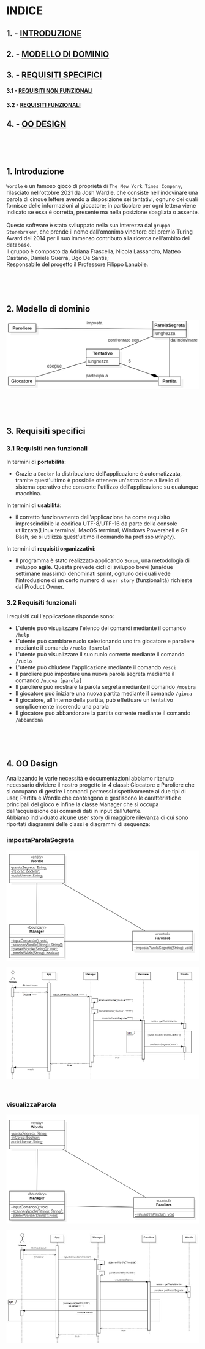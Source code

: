 # INDICE
## 1. - <a href=#intro> INTRODUZIONE</a>
## 2. - <a href=#modd> MODELLO DI DOMINIO</a>
## 3. - <a href=#rspec> REQUISITI SPECIFICI</a>
#### 3.1 - <a href=#rnfunz> REQUISITI NON FUNZIONALI</a>
#### 3.2 - <a href=#rfunz> REQUISITI FUNZIONALI</a>
## 4. - <a href=#ood> OO DESIGN</a>

<br/><br/><br/>

<h2 id="intro"> 1. Introduzione </h2>

`Wordle` è un famoso gioco di proprietà di `The New York Times Company`, rilasciato nell'ottobre 2021 da Josh Wardle, che consiste nell'indovinare una parola di cinque lettere avendo a disposizione sei tentativi, ognuno dei quali fornisce delle informazioni al giocatore; in particolare per ogni lettera viene indicato se essa è corretta, presente ma nella posizione sbagliata o assente.<br/><br/>
Questo software è stato sviluppato nella sua interezza dal `gruppo Stonebraker`, che prende il nome dall'omonimo vincitore del premio Turing Award del 2014 per il suo immenso contributo alla ricerca nell'ambito dei database.<br/>
Il gruppo è composto da Adriana Frascella, Nicola Lassandro, Matteo Castano, Daniele Guerra, Ugo De Santis;<br/>
Responsabile del progetto il Professore Filippo Lanubile.

<br/><br/><br/>

<h2 id="modd"> 2. Modello di dominio </h2>

![Diagramma concettuale](../drawings/ModelloDominio.png)

<br/><br/><br/>

<h2 id="rspec"> 3. Requisiti specifici </h2>
<h3 id="rnfunz"> 3.1 Requisiti non funzionali </h3>

In termini di **portabilità**:
+ Grazie a `Docker` la distribuzione dell'applicazione è automatizzata, tramite quest'ultimo è possibile ottenere un'astrazione a livello di sistema operativo che consente l'utilizzo dell'applicazione su qualunque macchina.<br/>

In termini di **usabilità**:

+ il corretto funzionamento dell'applicazione ha come requisito imprescindibile la codifica UTF-8/UTF-16 da parte della console utilizzata(Linux terminal, MacOS terminal, Windows Powershell e Git Bash, se si utilizza quest'ultimo il comando ha prefisso *winpty*).<br/>

In termini di **requisiti organizzativi**:

+ Il programma è stato realizzato applicando `Scrum`, una metodologia di sviluppo **agile**. Questa prevede cicli di sviluppo brevi (una/due settimane massimo) denominati sprint, ognuno dei quali vede l'introduzione di un certo numero di `user story` (funzionalità) richieste dal Product Owner.<br/>

<h3 id="rfunz"> 3.2 Requisiti funzionali </h3>

I requisiti cui l'applicazione risponde sono:<br/>
+ L'utente può visualizzare l'elenco dei comandi mediante il comando `/help`<br/>
+ L'utente può cambiare ruolo selezionando uno tra giocatore e paroliere mediante il comando `/ruolo [parola]`<br/>
+ L'utente può visualizzare il suo ruolo corrente mediante il comando `/ruolo`<br/>
+ L'utente può chiudere l'applicazione mediante il comando `/esci`<br/>
+ Il paroliere può impostare una nuova parola segreta mediante il comando `/nuova [parola]`<br/>
+ Il paroliere può mostrare la parola segreta mediante il comando `/mostra`<br/>
+ Il giocatore può iniziare una nuova partita mediante il comando `/gioca`<br/>
+ Il giocatore, all'interno della partita, può effettuare un tentativo semplicemente inserendo una parola <br/>
+ Il giocatore può abbandonare la partita corrente mediante il comando `/abbandona`<br/>

<br/><br/><br/>

<h2 id="ood"> 4. OO Design </h2>
Analizzando le varie necessità e documentazioni abbiamo ritenuto necessario dividere il nostro progetto in 4 classi:
Giocatore e Paroliere che si occupano di gestire i comandi permessi rispettivamente ai due tipi di user, Partita e Wordle che contengono e gestiscono le caratteristiche principali del gioco e infine la classe Manager che si occupa dell'acquisizione dei comandi dati in input dall'utente.<br/>
Abbiamo individuato alcune user story di maggiore rilevanza di cui sono riportati diagrammi delle classi e diagrammi di sequenza:

<br/>

<h3>impostaParolaSegreta </h3>

![Classi_imposta](../drawings/DiagrammaClassi_impostaParolaSegreta.png)

![Sequenza_imposta](../drawings/DiagrammaSequenza_impostaParolaSegreta.png)

<br/>

<h3>visualizzaParola </h3>

![Classi_visualizza](../drawings/DiagrammaClassi_visualizzaParola.png)

![Sequenza_visualizza](../drawings/DiagrammaSequenza_visualizzaParola.png)

<br/>




